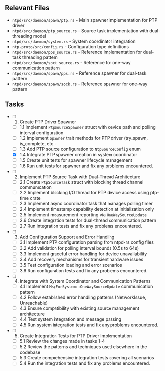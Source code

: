 ## Relevant Files

- `ntpd/src/daemon/spawn/ptp.rs` - Main spawner implementation for PTP driver
- `ntpd/src/daemon/ptp_source.rs` - Source task implementation with dual-threading model
- `ntpd/src/daemon/system.rs` - System coordinator integration
- `ntp-proto/src/config.rs` - Configuration type definitions
- `ntpd/src/daemon/pps_source.rs` - Reference implementation for dual-task threading pattern
- `ntpd/src/daemon/sock_source.rs` - Reference for one-way communication pattern
- `ntpd/src/daemon/spawn/pps.rs` - Reference spawner for dual-task pattern
- `ntpd/src/daemon/spawn/sock.rs` - Reference spawner for one-way pattern

## Tasks

- [ ] 1. Create PTP Driver Spawner
  - [ ] 1.1 Implement `PtpSourceSpawner` struct with device path and polling interval configuration
  - [ ] 1.2 Implement `Spawner` trait methods for PTP driver (try_spawn, is_complete, etc.)
  - [ ] 1.3 Add PTP source configuration to `NtpSourceConfig` enum
  - [x] 1.4 Integrate PTP spawner creation in system coordinator
  - [ ] 1.5 Create unit tests for spawner lifecycle management
  - [ ] 1.6 Run unit tests for spawner and fix any problems encountered.
- [ ] 2. Implement PTP Source Task with Dual-Thread Architecture
  - [ ] 2.1 Create `PtpSourceTask` struct with blocking thread channel communication
  - [ ] 2.2 Implement blocking I/O thread for PTP device access using ptp-time crate
  - [ ] 2.3 Implement async coordinator task that manages polling timer
  - [ ] 2.4 Implement timestamp capability detection at initialization only
  - [ ] 2.5 Implement measurement reporting via `OneWaySourceUpdate`
  - [ ] 2.6 Create integration tests for dual-thread communication pattern
  - [ ] 2.7 Run integration tests and fix any problems encountered.
- [ ] 3. Add Configuration Support and Error Handling
  - [ ] 3.1 Implement PTP configuration parsing from ntpd-rs config files
  - [ ] 3.2 Add validation for polling interval bounds (0.5s to 64s)
  - [ ] 3.3 Implement graceful error handling for device unavailability
  - [ ] 3.4 Add recovery mechanisms for transient hardware issues
  - [ ] 3.5 Test configuration loading and error scenarios
  - [ ] 3.6 Run configuration tests and fix any problems encountered.
- [ ] 4. Integrate with System Coordinator and Communication Patterns
  - [ ] 4.1 Implement `MsgForSystem::OneWaySourceUpdate` communication pattern
  - [ ] 4.2 Follow established error handling patterns (NetworkIssue, Unreachable)
  - [ ] 4.3 Ensure compatibility with existing source management architecture
  - [ ] 4.4 Test system integration and message passing
  - [ ] 4.5 Run system integration tests and fix any problems encountered.
- [ ] 5. Create Integration Tests for PTP Driver Implementation
  - [ ] 5.1 Review the changes made in tasks 1-4
  - [ ] 5.2 Review the patterns and techniques used elsewhere in the codebase
  - [ ] 5.3 Create comprehensive integration tests covering all scenarios
  - [ ] 5.4 Run the integration tests and fix any problems encountered.
